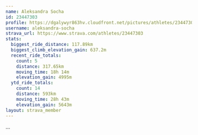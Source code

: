 ```yaml
---
name: Aleksandra Socha
id: 23447303
profile: https://dgalywyr863hv.cloudfront.net/pictures/athletes/23447303/14745546/4/large.jpg
username: aleksandra-socha
strava_url: https://www.strava.com/athletes/23447303
stats:
  biggest_ride_distance: 117.89km
  biggest_climb_elevation_gain: 637.2m
  recent_ride_totals:
    count: 5
    distance: 317.65km
    moving_time: 18h 14m
    elevation_gain: 4995m
  ytd_ride_totals:
    count: 14
    distance: 593km
    moving_time: 28h 43m
    elevation_gain: 5643m
layout: strava_member
--- 
```

...

